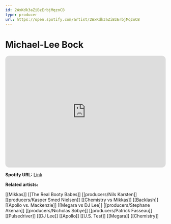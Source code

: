 ```yaml
---
id: 2WxKdk3aZiBzErbjMqzoCB
type: producer
url: https://open.spotify.com/artist/2WxKdk3aZiBzErbjMqzoCB
---
```

# Michael-Lee Bock

<iframe style="border-radius:12px" src="https://open.spotify.com/embed/artist/2WxKdk3aZiBzErbjMqzoCB" width="100%" height="352" frameBorder="0" allowfullscreen="" allow="autoplay; clipboard-write; encrypted-media; fullscreen; picture-in-picture" loading="lazy"></iframe>

**Spotify URL:** [Link](https://open.spotify.com/artist/2WxKdk3aZiBzErbjMqzoCB)

**Related artists:**

[[Mikkas]]
[[The Real Booty Babes]]
[[producers/Nils Karsten]]
[[producers/Kasper Smed Nielsen]]
[[Chemistry vs Mikkas]]
[[Backlash]]
[[Apollo vs. Mackenzie]]
[[Megara vs DJ Lee]]
[[producers/Stephane Akenan]]
[[producers/Nicholas Søbye]]
[[producers/Patrick Fasseau]]
[[Pulsedriver]]
[[DJ Lee]]
[[Apollo]]
[[U.S. Test]]
[[Megara]]
[[Chemistry]]
